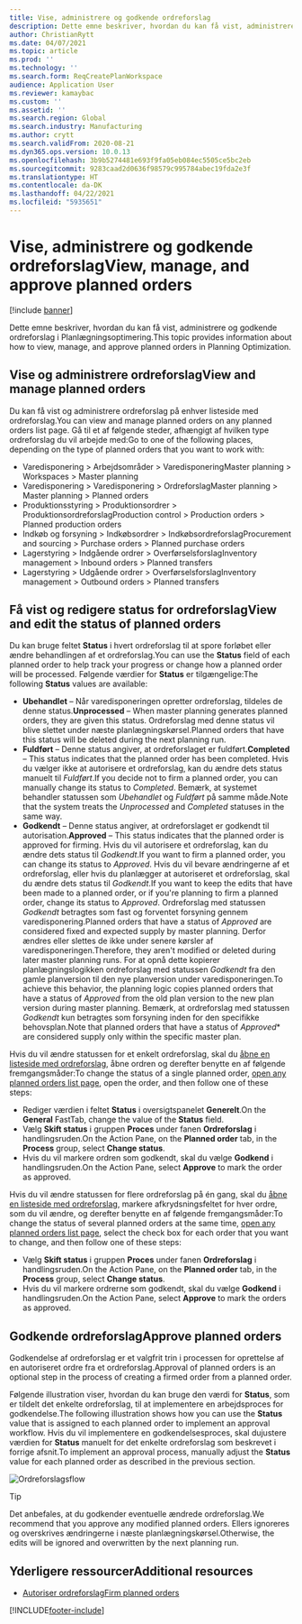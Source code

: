 ```yaml
---
title: Vise, administrere og godkende ordreforslag
description: Dette emne beskriver, hvordan du kan få vist, administrere og godkende ordreforslag i Planlægningsoptimering.
author: ChristianRytt
ms.date: 04/07/2021
ms.topic: article
ms.prod: ''
ms.technology: ''
ms.search.form: ReqCreatePlanWorkspace
audience: Application User
ms.reviewer: kamaybac
ms.custom: ''
ms.assetid: ''
ms.search.region: Global
ms.search.industry: Manufacturing
ms.author: crytt
ms.search.validFrom: 2020-08-21
ms.dyn365.ops.version: 10.0.13
ms.openlocfilehash: 3b9b5274481e693f9fa05eb084ec5505ce5bc2eb
ms.sourcegitcommit: 9283caad2d0636f98579c995784abec19fda2e3f
ms.translationtype: HT
ms.contentlocale: da-DK
ms.lasthandoff: 04/22/2021
ms.locfileid: "5935651"
---
```

# <a name="view-manage-and-approve-planned-orders"></a><span data-ttu-id="163a9-103">Vise, administrere og godkende ordreforslag</span><span class="sxs-lookup"><span data-stu-id="163a9-103">View, manage, and approve planned orders</span></span>

[!include [banner](../../includes/banner.md)]

<span data-ttu-id="163a9-104">Dette emne beskriver, hvordan du kan få vist, administrere og godkende ordreforslag i Planlægningsoptimering.</span><span class="sxs-lookup"><span data-stu-id="163a9-104">This topic provides information about how to view, manage, and approve planned orders in Planning Optimization.</span></span>

## <a name="view-and-manage-planned-orders"></a><a name="view-planned-orders"></a><span data-ttu-id="163a9-105">Vise og administrere ordreforslag</span><span class="sxs-lookup"><span data-stu-id="163a9-105">View and manage planned orders</span></span>

<span data-ttu-id="163a9-106">Du kan få vist og administrere ordreforslag på enhver listeside med ordreforslag.</span><span class="sxs-lookup"><span data-stu-id="163a9-106">You can view and manage planned orders on any planned orders list page.</span></span> <span data-ttu-id="163a9-107">Gå til et af følgende steder, afhængigt af hvilken type ordreforslag du vil arbejde med:</span><span class="sxs-lookup"><span data-stu-id="163a9-107">Go to one of the following places, depending on the type of planned orders that you want to work with:</span></span>

- <span data-ttu-id="163a9-108">Varedisponering \> Arbejdsområder \> Varedisponering</span><span class="sxs-lookup"><span data-stu-id="163a9-108">Master planning \> Workspaces \> Master planning</span></span>
- <span data-ttu-id="163a9-109">Varedisponering \> Varedisponering \> Ordreforslag</span><span class="sxs-lookup"><span data-stu-id="163a9-109">Master planning \> Master planning \> Planned orders</span></span>
- <span data-ttu-id="163a9-110">Produktionsstyring \> Produktionsordrer \> Produktionsordreforslag</span><span class="sxs-lookup"><span data-stu-id="163a9-110">Production control \> Production orders \> Planned production orders</span></span>
- <span data-ttu-id="163a9-111">Indkøb og forsyning \> Indkøbsordrer \> Indkøbsordreforslag</span><span class="sxs-lookup"><span data-stu-id="163a9-111">Procurement and sourcing \> Purchase orders \> Planned purchase orders</span></span>
- <span data-ttu-id="163a9-112">Lagerstyring \> Indgående ordrer \> Overførselsforslag</span><span class="sxs-lookup"><span data-stu-id="163a9-112">Inventory management \> Inbound orders \> Planned transfers</span></span>
- <span data-ttu-id="163a9-113">Lagerstyring \> Udgående ordrer \> Overførselsforslag</span><span class="sxs-lookup"><span data-stu-id="163a9-113">Inventory management \> Outbound orders \> Planned transfers</span></span>

## <a name="view-and-edit-the-status-of-planned-orders"></a><span data-ttu-id="163a9-114">Få vist og redigere status for ordreforslag</span><span class="sxs-lookup"><span data-stu-id="163a9-114">View and edit the status of planned orders</span></span>

<span data-ttu-id="163a9-115">Du kan bruge feltet **Status** i hvert ordreforslag til at spore forløbet eller ændre behandlingen af et ordreforslag.</span><span class="sxs-lookup"><span data-stu-id="163a9-115">You can use the **Status** field of each planned order to help track your progress or change how a planned order will be processed.</span></span> <span data-ttu-id="163a9-116">Følgende værdier for **Status** er tilgængelige:</span><span class="sxs-lookup"><span data-stu-id="163a9-116">The following **Status** values are available:</span></span>

- <span data-ttu-id="163a9-117">**Ubehandlet** – Når varedisponeringen opretter ordreforslag, tildeles de denne status.</span><span class="sxs-lookup"><span data-stu-id="163a9-117">**Unprocessed** – When master planning generates planned orders, they are given this status.</span></span> <span data-ttu-id="163a9-118">Ordreforslag med denne status vil blive slettet under næste planlægningskørsel.</span><span class="sxs-lookup"><span data-stu-id="163a9-118">Planned orders that have this status will be deleted during the next planning run.</span></span>
- <span data-ttu-id="163a9-119">**Fuldført** – Denne status angiver, at ordreforslaget er fuldført.</span><span class="sxs-lookup"><span data-stu-id="163a9-119">**Completed** – This status indicates that the planned order has been completed.</span></span> <span data-ttu-id="163a9-120">Hvis du vælger ikke at autorisere et ordreforslag, kan du ændre dets status manuelt til *Fuldført*.</span><span class="sxs-lookup"><span data-stu-id="163a9-120">If you decide not to firm a planned order, you can manually change its status to *Completed*.</span></span> <span data-ttu-id="163a9-121">Bemærk, at systemet behandler statussen som *Ubehandlet* og *Fuldført* på samme måde.</span><span class="sxs-lookup"><span data-stu-id="163a9-121">Note that the system treats the *Unprocessed* and *Completed* statuses in the same way.</span></span>
- <span data-ttu-id="163a9-122">**Godkendt** – Denne status angiver, at ordreforslaget er godkendt til autorisation.</span><span class="sxs-lookup"><span data-stu-id="163a9-122">**Approved** – This status indicates that the planned order is approved for firming.</span></span> <span data-ttu-id="163a9-123">Hvis du vil autorisere et ordreforslag, kan du ændre dets status til *Godkendt*.</span><span class="sxs-lookup"><span data-stu-id="163a9-123">If you want to firm a planned order, you can change its status to *Approved*.</span></span> <span data-ttu-id="163a9-124">Hvis du vil bevare ændringerne af et ordreforslag, eller hvis du planlægger at autoriseret et ordreforslag, skal du ændre dets status til *Godkendt*.</span><span class="sxs-lookup"><span data-stu-id="163a9-124">If you want to keep the edits that have been made to a planned order, or if you're planning to firm a planned order, change its status to *Approved*.</span></span> <span data-ttu-id="163a9-125">Ordreforslag med statussen *Godkendt* betragtes som fast og forventet forsyning gennem varedisponering.</span><span class="sxs-lookup"><span data-stu-id="163a9-125">Planned orders that have a status of *Approved* are considered fixed and expected supply by master planning.</span></span> <span data-ttu-id="163a9-126">Derfor ændres eller slettes de ikke under senere kørsler af varedisponeringen.</span><span class="sxs-lookup"><span data-stu-id="163a9-126">Therefore, they aren't modified or deleted during later master planning runs.</span></span> <span data-ttu-id="163a9-127">For at opnå dette kopierer planlægningslogikken ordreforslag med statussen *Godkendt* fra den gamle planversion til den nye planversion under varedisponeringen.</span><span class="sxs-lookup"><span data-stu-id="163a9-127">To achieve this behavior, the planning logic copies planned orders that have a status of *Approved* from the old plan version to the new plan version during master planning.</span></span> <span data-ttu-id="163a9-128">Bemærk, at ordreforslag med statussen *Godkendt* kun betragtes som forsyning inden for den specifikke behovsplan.</span><span class="sxs-lookup"><span data-stu-id="163a9-128">Note that planned orders that have a status of *Approved*\* are considered supply only within the specific master plan.</span></span>

<span data-ttu-id="163a9-129">Hvis du vil ændre statussen for et enkelt ordreforslag, skal du [åbne en listeside med ordreforslag](#view-planned-orders), åbne ordren og derefter benytte en af følgende fremgangsmåder:</span><span class="sxs-lookup"><span data-stu-id="163a9-129">To change the status of a single planned order, [open any planned orders list page](#view-planned-orders), open the order, and then follow one of these steps:</span></span>

- <span data-ttu-id="163a9-130">Rediger værdien i feltet **Status** i oversigtspanelet **Generelt**.</span><span class="sxs-lookup"><span data-stu-id="163a9-130">On the **General** FastTab, change the value of the **Status** field.</span></span>
- <span data-ttu-id="163a9-131">Vælg **Skift status** i gruppen **Proces** under fanen **Ordreforslag** i handlingsruden.</span><span class="sxs-lookup"><span data-stu-id="163a9-131">On the Action Pane, on the **Planned order** tab, in the **Process** group, select **Change status**.</span></span>
- <span data-ttu-id="163a9-132">Hvis du vil markere ordren som godkendt, skal du vælge **Godkend** i handlingsruden.</span><span class="sxs-lookup"><span data-stu-id="163a9-132">On the Action Pane, select **Approve** to mark the order as approved.</span></span>

<span data-ttu-id="163a9-133">Hvis du vil ændre statussen for flere ordreforslag på én gang, skal du [åbne en listeside med ordreforslag](#view-planned-orders), markere afkrydsningsfeltet for hver ordre, som du vil ændre, og derefter benytte en af følgende fremgangsmåder:</span><span class="sxs-lookup"><span data-stu-id="163a9-133">To change the status of several planned orders at the same time, [open any planned orders list page](#view-planned-orders), select the check box for each order that you want to change, and then follow one of these steps:</span></span>

- <span data-ttu-id="163a9-134">Vælg **Skift status** i gruppen **Proces** under fanen **Ordreforslag** i handlingsruden.</span><span class="sxs-lookup"><span data-stu-id="163a9-134">On the Action Pane, on the **Planned order** tab, in the **Process** group, select **Change status**.</span></span>
- <span data-ttu-id="163a9-135">Hvis du vil markere ordrerne som godkendt, skal du vælge **Godkend** i handlingsruden.</span><span class="sxs-lookup"><span data-stu-id="163a9-135">On the Action Pane, select **Approve** to mark the orders as approved.</span></span>

## <a name="approve-planned-orders"></a><span data-ttu-id="163a9-136">Godkende ordreforslag</span><span class="sxs-lookup"><span data-stu-id="163a9-136">Approve planned orders</span></span>

<span data-ttu-id="163a9-137">Godkendelse af ordreforslag er et valgfrit trin i processen for oprettelse af en autoriseret ordre fra et ordreforslag.</span><span class="sxs-lookup"><span data-stu-id="163a9-137">Approval of planned orders is an optional step in the process of creating a firmed order from a planned order.</span></span>

<span data-ttu-id="163a9-138">Følgende illustration viser, hvordan du kan bruge den værdi for **Status**, som er tildelt det enkelte ordreforslag, til at implementere en arbejdsproces for godkendelse.</span><span class="sxs-lookup"><span data-stu-id="163a9-138">The following illustration shows how you can use the **Status** value that is assigned to each planned order to implement an approval workflow.</span></span> <span data-ttu-id="163a9-139">Hvis du vil implementere en godkendelsesproces, skal dujustere værdien for **Status** manuelt for det enkelte ordreforslag som beskrevet i forrige afsnit.</span><span class="sxs-lookup"><span data-stu-id="163a9-139">To implement an approval process, manually adjust the **Status** value for each planned order as described in the previous section.</span></span>

![Ordreforslagsflow](media/approved-planned-orders-1.png)

> [!TIP]
> <span data-ttu-id="163a9-141">Det anbefales, at du godkender eventuelle ændrede ordreforslag.</span><span class="sxs-lookup"><span data-stu-id="163a9-141">We recommend that you approve any modified planned orders.</span></span> <span data-ttu-id="163a9-142">Ellers ignoreres og overskrives ændringerne i næste planlægningskørsel.</span><span class="sxs-lookup"><span data-stu-id="163a9-142">Otherwise, the edits will be ignored and overwritten by the next planning run.</span></span>

## <a name="additional-resources"></a><span data-ttu-id="163a9-143">Yderligere ressourcer</span><span class="sxs-lookup"><span data-stu-id="163a9-143">Additional resources</span></span>

- [<span data-ttu-id="163a9-144">Autoriser ordreforslag</span><span class="sxs-lookup"><span data-stu-id="163a9-144">Firm planned orders</span></span>](planned-order-firming.md)

[!INCLUDE[footer-include](../../../includes/footer-banner.md)]
